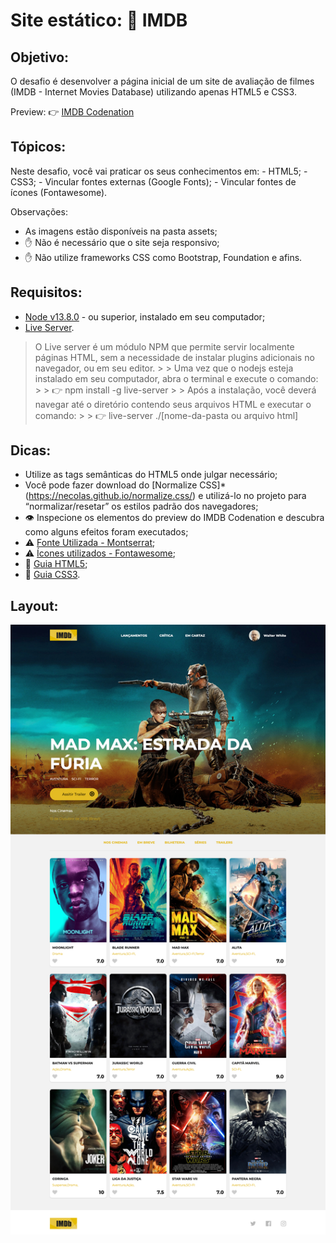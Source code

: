 # Site estático: 🎥 IMDB

## Objetivo:

O desafio é desenvolver a página inicial de um site de avaliação de filmes (IMDB - Internet Movies Database) utilizando apenas HTML5 e CSS3.

Preview: 👉 [IMDB Codenation](https://aceleradev-react.netlify.com/aula-01/public/)

## Tópicos:

Neste desafio, você vai praticar os seus conhecimentos em: - HTML5; - CSS3; - Vincular fontes externas (Google Fonts); - Vincular fontes de ícones (Fontawesome).

Observações: 
- As imagens estão disponíveis na pasta assets; 
- ✋ Não é necessário que o site seja responsivo; 
- ✋ Não utilize frameworks CSS como Bootstrap, Foundation e afins.

## Requisitos:

* [Node v13.8.0](https://nodejs.org/en/) - ou superior, instalado em seu computador;
* [Live Server](https://www.npmjs.com/package/live-server).​
> O Live server é um módulo NPM que permite servir localmente páginas HTML, sem a necessidade de instalar plugins adicionais no navegador, ou em seu editor. > > Uma vez que o nodejs esteja instalado em seu computador, abra o terminal e execute o comando: > > 👉 npm install -g live-server > > Após a instalação, você deverá navegar até o diretório contendo seus arquivos HTML e executar o comando: > > 👉 live-server ./[nome-da-pasta ou arquivo html]

## Dicas:

* Utilize as tags semânticas do HTML5 onde julgar necessário;
* Você pode fazer download do [Normalize CSS]* (https://necolas.github.io/normalize.css/) e utilizá-lo no projeto para “normalizar/resetar” os estilos padrão dos navegadores;
* 👁️ Inspecione os elementos do preview do IMDB Codenation e descubra como alguns efeitos foram executados;
* ⚠️ [Fonte Utilizada - Montserrat](https://fonts.google.com/specimen/Montserrat);
* ⚠️ [Ícones utilizados - Fontawesome](https://fontawesome.com/);
* 📜 [Guia HTML5](https://www.w3c.br/pub/Cursos/CursoHTML5/html5-web.pdf);
* 📜 [Guia CSS3](https://www.w3c.br/pub/Materiais/PublicacoesW3C/guia-css-w3cbr.pdf).

## Layout:

![](assets/image.png)
